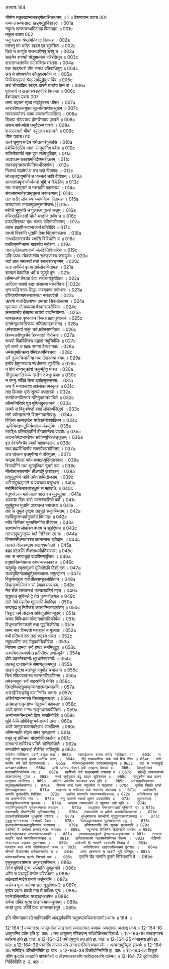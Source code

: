 अध्यायः 164

भीष्मेण नकुलप्रश्नात्खड्गोत्पत्तिकथनम् ॥ 1 ॥
वैशम्पायन उवाच 	001  
कथान्तरमथासाद्य खड्गयुद्धविशारदः ।	001a  
नकुलः शरतल्पस्थमिदमाह पितामहम् ॥	001c  
नकुल उवाच 	002  
धनुः प्रहरणं श्रेष्ठमितिवादः पितामह ।	002a  
मतस्तु मम धर्मज्ञः खड्ग एव सुसंशितः ॥	002c  
छिन्ने च कार्मुके राजन्प्रक्षीणेषु शरेषु च ।	003a  
खड्गेन शक्यते योद्धुमात्मानं परिरक्षितुम् ॥	003c  
शरासनधरांश्चैव गदाशक्तिधरांस्तदा ।	004a  
एकः खड्गधरो वीरः समर्थः प्रतिबाधितुम् ॥	004c  
अत्र मे संशयश्चैव कौतूहलमतीव च ।	005a  
किंस्वित्प्रहरणं श्रेष्ठं सर्वयुद्धेषु पार्थिव ॥	005c  
कथं चोत्पादितः खड्गः कस्मै चार्थाय केन वा ।	006a  
पूर्वाचार्यं च खड्गस्य प्रव्रवीहि पितामह ॥	006c  
वैशम्पायन उवाच 	007  
तस्य तद्वचनं श्रुत्वा माद्रीपुत्रस्य धीमतः ।	007a  
स्वरकौशलसंयुक्तं सूक्ष्मचित्रार्थवत्सुखम् ॥	007c  
ततस्तस्योत्तरं वाक्यं स्वरवर्णोपपादितम् ।	008a  
शिक्षया चोपपन्नाय द्रोणशिष्याय पृच्छते ॥	008c  
उवाच सर्वधर्मज्ञो धनुर्वेदस्य पारगः ।	009a  
शरतल्पगतो भीष्मो नकुलाय महात्मने ॥	009c  
भीष्म उवाच 	010  
तत्त्वं शृणुष्व माद्रेय यथैतत्परिपृच्छसि ।	010a  
प्रबोधितोऽस्मि भवता सानुमानिव पर्वतः ॥	010c  
सलिलैकार्णवं तात पुरा सर्वमभूदिदम् ।	011a  
अप्रज्ञातमनाकाशमनिर्देश्यमहीतलम् ॥	011c  
तमस्संवृतमस्पर्शमतिगम्भीरदर्शनम् ।	012a  
निःशब्दं चाप्रमेयं च तत्र जज्ञे पितामहः ॥	012c  
सोऽसृजद्वायुमग्निं च भास्करं चापि वीर्यवान् ।	013a  
आकाशममृजच्चोर्ध्वमधो भूमिं च नैर्ऋतिम् ॥	013c  
ततः सचन्द्रतारं च नक्षत्राणि ग्रहांस्तथा ।	014a  
संवत्सरानहोरात्रानृतूनथ लवान्क्षणान् ||	014c  
ततः शरीरं लोकस्थं स्थापयित्वा पितामहः ।	015a  
जनयामास भगवान्पुत्रानुत्तमतेजसः ||	015c  
मरीचिं भृगुमत्रिं च पुलस्त्यं पुलहं क्रतुम् ।	016a  
वसिष्ठाङ्गिरसौ चोभौ भरद्वाजं तथैव च ॥	016c  
प्रजापतिस्तथा दक्षः कन्याः षष्टिमजीजनत् ।	017a  
ताश्च ब्रह्मर्षीन्सर्वान्प्रजार्थं प्रतिपेदिरे ॥	017c  
ताभ्यो विश्वानि भूतानि देवाः पितृगणास्तथा ।	018a  
गन्धर्वाप्सरसश्चैव रक्षांसि विविधानि च ॥	018c  
पतत्रिमृगमीनाश्च गावश्चैव महोरगाः ।	019a  
नानाकृतिबलाश्चान्ये जलक्षितिविचारिणः ॥	019c  
उद्भिज्जाः स्वेदजाश्चैव साण्डजाश्च जरायुजाः ।	020a  
जज्ञे तात जगत्सर्वं तथा स्थावरजङ्गमम् ॥	020c  
अतः सर्गमिमं कृत्वा सर्वलोकपितामहः ।	021a  
शाश्वतं वेदपठितं धर्मं च जुजुषे पुनः ॥	021c  
तस्मिन्धर्मे स्थिता देवाः सहाचार्यपुरोहिताः ।	022a  
आदित्या वसवो रुद्राः ससाध्या मरुदश्विनः ||	022c  
भृग्वत्र्यङ्गिरसः सिद्धाः कश्यपश्च तपोधनाः ।	023a  
वसिष्ठगौतमागस्त्यास्तथा नारदपर्वतौ ॥	023c  
ऋषयो वालखिल्याश्च प्रभासाः सिकतास्तथा ।	024a  
घृताच्याः सोमवायव्या वैश्वानरमरीचिपाः ॥	024c  
करूषाश्चैव हंसाश्च ऋषयो वाऽग्नियोनयः ।	025a  
माषपप्रस्थाः पृश्नयश्च स्थिता ब्रह्मानुशासने ॥	025c  
दानवेन्द्रास्त्वतिक्रम्य तत्पितामहशासनम् ।	026a  
धर्मस्यापनयं चक्रुः क्रोधलोभसमन्विताः ॥	026c  
हिरण्यकशिपुश्चैव हिरण्याक्षो विरोचनः ।	027a  
शम्बरो विप्रचित्तिश्च प्रह्लादो नमुचिर्बलिः ॥	027c  
एते चान्ये च बहवः सगणा दैत्यदानवाः ।	028a  
धर्मसेतुमतिक्रम्य रेमिरेऽधर्मनिश्चयाः ॥	028c  
सर्वे तुल्याभिजातीया यथा देवास्तथा वयम् ।	029a  
इत्येवं हेतुमास्थाय स्पर्धमानाः सुरर्षिभिः ॥	029c  
न प्रियं नाप्यनुक्रोशं चक्रुर्भूतेषु भारत ।	030a  
त्रीनुपायानतिक्रम्य दण्डेन रुरुधुः प्रजाः ॥	030c  
न जग्मुः संविदं तैश्च दर्पादसुरसत्तमाः ।	031a  
अथ वै भगवान्ब्रह्मा सर्वलोकनमस्कृतः ॥	031c  
तदा हिमवतः पृष्ठे सुरम्ये पद्मतारके ।	032a  
शतयोजनविस्तारे मणिमुक्ताचयाचिते ॥	032c  
तस्मिन्गिरिवरे पुत्र पुष्पितद्रुमकानने ।	033a  
तस्थौ स विबुधश्रेष्ठो ब्रह्मा लोकार्थसिद्धये ॥	033c  
ततो वर्षसहस्रान्ते वितानमकरोत्प्रभुः ।	034a  
विधिना कल्पदृष्टेन यथोक्तेनोपपादितम् ॥	034c  
ऋषिभिर्यज्ञपटुभिर्यथावत्कर्मकर्तृभिः ।	035a  
मरुद्भिः परिसङ्कीर्णं दीप्यमानैश्च पावकैः ॥	035c  
काञ्चनैर्यज्ञभाण्डैश्च भ्राजिष्णुभिरलङ्कृतम् ।	036a  
वृतं देवगणैश्चैव प्रबभौ यज्ञमण्डलम् ॥	036c  
तथा ब्रह्मर्षिभिश्चैव सदस्यैरुपशोभितम् ।	037a  
अत्र घोरतमं वृत्तमृषीणां मे परिश्रुतम् ॥	037c  
चन्द्रमा विमलं व्योम यथाऽभ्युदिततारकम् ।	038a  
विदार्याग्निं तथा भूतमुत्थितं श्रूयते तदा ॥	038c  
नीलोत्पलसवर्णाभं तीक्ष्णदंष्ट्रं कृशोदरम् ।	039a  
प्रांशुमुद्धर्षणं चापि तथैव ह्यमितौजसम् ॥	039c  
अस्मिन्नुत्पद्यमाने च प्रचचाल वसुन्धरा ।	040a  
महोर्मिकलिलावर्तश्चुक्षुभे स महोदधिः ॥	040c  
पेतुश्चोल्का महोत्पाताः शाखाश्च मुमुचुर्द्रुमाः ।	041a  
अप्रसन्ना दिशः सर्वाः पवनश्चाशिवो ववौ ।	041c  
मुहुर्मुहुश्च भूतानि प्राव्यथन्त भयात्तथा ॥	041e  
ततः स तुमुलं दृष्ट्वा तद्भूतं समुपस्थितम् ।	042a  
महर्षिसुरगन्धर्वानुवाचेदं पितामहः ॥	042c  
मयैवं चिन्तितं भूतमसिर्नामैष वीर्यवान् ।	043a  
रक्षणार्थाय लोकस्य वधाय च सुरद्विषाम् ॥	043c  
ततस्तद्रूपमुत्सृज्य बभौ निस्त्रिंश एव सः ।	044a  
विमलस्तीक्ष्णधारश्च कालान्तक इवोद्यतः ॥	044c  
ततस्तं नीलकण्ठाय रुद्रायर्षभकेतवे ।	045a  
ब्रह्मा ददावसिं तीक्ष्णमधर्मप्रतिवारणम् ॥	045c  
ततः स भगवान्रुद्रो ब्रह्मर्षिगणपूजितः ।	046a  
प्रगृह्मासिममेयात्मा रूपमन्यच्चकार ह ॥	046c  
चतुर्बाहुः स्पृशन्मूर्ध्ना भूमिष्ठोऽपि दिशो दश ।	047a  
ऊर्ध्वदृष्टिर्महाबाहुर्मुखाज्ज्वालाः समुत्सृजन् ॥	047c  
विकुर्वन्बहुधा वर्णान्नीलपाण्डुरलोहितान् ।	048a  
बिभ्रत्कृष्णाजिनं वासो हेमप्रवरतारकम् ॥	048c  
नेत्रं चैकं ललाटस्थं भास्करप्रतिमं महत् ।	049a  
शुशुभाते सुविमले द्वे नेत्रे कृष्णपिङ्गले ॥	049c  
ततो देवो महादेवः शूलपाणिर्भगाक्षिहा ।	050a  
सम्प्रगृह्य तु निस्त्रिंशं कालाग्निसमवर्चसम् ॥	050c  
त्रिकूटं चर्म चोद्यम्य सविद्युतमिवाम्बुदम् ।	051a  
चचार विविधान्मार्गान्दानवान्तचिकीर्षया ।	051c  
विधुन्वन्नसिमाकाशे तथा युद्धचिकीर्षया ॥	051e  
तस्य नादं विनदतो महाहासं च मुञ्चतः ।	052a  
बभौ प्रतिभयं रूपं तदा रुद्रस्य भारत ॥	052c  
तद्रूपधारिणं रुद्रं रौद्रकर्मचिकीर्षया ।	053a  
निशाम्य दानवाः सर्वे हृष्टाः समभिदुद्रुवुः ॥	053c  
अश्मभिश्चाभ्यवर्षन्त प्रदीप्तैश्च तथोल्मुकैः ।	054a  
घोरैः प्रहरणैश्चान्यैः क्षुरधारैरयस्मयैः ॥	054c  
ततस्तु दानवानीकं सम्प्रणेतृकमप्युत ।	055a  
खड्गं दृष्ट्वा बलाधूतं प्रमुमोह चचाल च ॥	055c  
चित्रं शीघ्रपदत्वाच्च चरन्तमसिपाणिनम् ।	056a  
तमेकमसुराः सर्वे सहस्रमिति मेनिरे ॥	056c  
छिन्दन्भिन्दन्रुजन्कृन्तन्दारयन्प्रथमन्नपि ।	057a  
अचरद्वैरिसङ्घेषु दावाग्निरिव कक्षगः ॥	057c  
असिवेगप्रभग्नास्ते छिन्नबाहूरुवक्षसः ।	058a  
उत्तमाङ्गप्रकृत्ताश्च पेतुरुर्व्यां महाबलाः ॥	058c  
अपरे दानवा भग्नाः खड्गधारावपीडिताः ।	059a  
अन्योन्यमभिनर्दन्तो दिशः सम्प्रतिपेदिरे ॥	059c  
भूमिं केचित्प्रविविशुः पर्वतानपरे तथा ।	060a  
अपरे जग्मुराकासमपरेऽम्भः समाविशन् ॥	060c  
तस्मिन्महति संवृत्ते समरे भृशदारुणे ।	061a  
बभूव भूः प्रतिभया मांसशोणितकर्दमा ॥	061c  
दानवानां शरीरैश्च पतितैः शोणितोक्षितैः ।	062a  
समाकीर्णा महाबाहो शैलैरिव सकिंशुकैः ॥	062c  
`रुधिरेण परिक्लिन्ना प्रबभौ वसुधा तदा ।	063a  
रक्तार्द्रवसना श्यामा नारीव मदविह्वला ॥'	063c  
स रुद्रो दानवान्हत्वा कृत्वा धर्मोत्तरं जगत् ।	064a  
रौद्रं रुपमथाक्षिप्य चक्रे रूपं शिवं शिवः ॥	064c  
ततो महर्षयः सर्वे सर्वे देवगणास्तथा ।	065a  
जयेनाद्भुतकल्पेन देवदेवमथास्तुवन् ॥	065c  
ततः स भगवान्रुद्रो दानवक्षतजोक्षितम् ।	066a  
असिं धर्मस्य गोप्तारं ददौ सत्कृत्य विष्णवे ॥	066c  
विष्णुर्मरीचये प्रादान्मरीचिर्भार्गवाय तम् ।	067a  
महर्षिभ्यो ददौ खड्गमृषयो वासवाय च ॥	067c  
महेन्द्रो लोकपालेभ्यो लोकपालास्तु पुत्रक ।	068a  
मनवे सूर्यपुत्राय ददुः खड्गं सुविस्तरम् ॥	068c  
ऊचुश्चैनं तथा वाक्यं मानुषाणां त्वमीश्वरः ।	069a  
असिना धर्मगर्भेण पालयस्व प्रजा इति ॥	069c  
धर्मसेतुमतिक्रान्ताः स्थूलसूक्ष्मार्थकारणात् ।	070a  
विभज्य दण्डं रक्ष्याः स्युर्धर्मतो न यदृच्छया ॥	070c  
दुर्वाचा निग्रहो दण्डो हिरण्यबहुलस्तथा ।	071a  
व्यङ्गता च शरीरस्य वधो नाल्पस्य कारणात् ॥	071c  
असेरेतानि रूपाणि दुर्वारादीनि निर्दिशेत् ।	072a  
असेरेवं प्रमाणानि परमाण्यभ्यतिक्रमात् ॥	072c  
अभिषिच्याथ पुत्रं स्वं प्रजानामधिपं ततः ।	073a  
मनुः प्रजानां रक्षार्थं क्षुपाय प्रददावसिम् ॥	073c  
क्षुपाज्जग्राह चेक्ष्वाकुरिक्ष्वाकोश्च पुरूरवाः ।	074a  
आयुश्च तस्माल्लोभे तं नहुषश्च ततो भुवि ॥	074c  
ययातिर्नहुषाच्चापि पूरुस्तस्माच्च लब्धवान् ।	075a  
आधूर्तश्च गयस्तस्मात्ततो भूमिशयो नृपः ॥	075c  
भरतश्चापि दौष्यन्तिर्लेभे भूमिशयादसिम् ।	076a  
तस्माल्लोभे च धर्मज्ञो राजन्नैलबिलस्तथा ॥	076c  
ततस्त्वैलबिलाल्लेभे धुन्धुमारो नरेश्वरः ।	077a  
धुन्धुमाराच्च काम्भोजो मुचुकुन्दस्ततोऽभजत् ॥	077c  
मुचुकुन्दान्मरुत्तश्च मरुत्तादपि रैवतः ।	078a  
रैवताद्युवनाश्वश्च युवनाश्वात्ततो रघुः ॥	078c  
इक्ष्वाकुवंशजस्तस्माद्धरिणाश्वः प्रतापवान् ।	079a  
हरिणाश्वादसिं लेभे शुनकः शुनकादपि ॥	079c  
उशीनरो वै धर्मात्मा तस्माद्भोजाः सयादवाः ।	080a  
यदुभ्यश्च शिबिर्लेभे शिबेश्चापि प्रतर्दनः ॥	080c  
प्रतर्दनादष्टकश्च रुशदश्वोऽष्टकादपि ।	081a  
रुशदश्वाद्भरद्वाजो द्रोणस्तस्मात्कृपस्ततः ।	081c  
ततस्त्वं भ्रातृभिः सार्धं परमासिमवाप्तवान् ॥	081e  
कृत्तिकास्तस्य नक्षत्रमसेरग्निश्च दैवतम् ।	082a  
रोहिण्यो गोत्रमस्याथ रुद्राश्च गुरुसत्तमाः ॥	082c  
असेरष्टौ हि नामानि रहस्यानि निबोध मे ।	083a  
पाण्डवेय सदा यानि कीर्तयँल्लभते जयम् ॥	083c  
असिर्विशसनः खड्गस्तीक्ष्णचर्मा दुरासदः ।	084a  
श्रीगर्भो विजयश्चैव धर्मपालस्तथैव च ॥	084c  
अग्र्यः प्रहरणानां च खड्गो भुवि परिश्रुतः ।	085a  
महेश्वरप्रणीतश्च पुराणे निश्चयं गतः ।	085c  
`एतानि चैव नामानि पुराणे निश्चितानि वै ॥'	085e  
पृथुस्तूत्पादयामास धनुराद्यमरिन्दमः ।	086a  
तेनेयं पृथिवी दुग्धा सस्यानि सुबहून्यपि ।	086c  
धर्मेण च यथापूर्वं वैन्येन परिरक्षिता ॥	086e  
तदेतदार्षं माद्रेय प्रमाणं कर्तुमर्हसि ।	087a  
असेश्च पूजा कर्तव्या सदा युद्धविशारदैः ॥	087c  
इत्येष प्रथमः कल्पो मया ते कथितः पुनः ।	088a  
एवमेवासिसर्गोऽयं यथावद्भरतर्षभ ॥	088c  
सर्वथा तमिह श्रुत्वा खड्गस्यागममुत्तमम् ।	089a  
लभते पुरुषः कीर्तिं प्रेत्य चानन्त्यमश्नुते ॥ 	089c  

इति श्रीमन्महाभारते शान्तिपर्वणि आपद्धर्मपर्वणि चतुःषष्ट्यधिकशततमोऽध्यायः ॥ 164 ॥

12-164-1 कथान्तरम् आपद्धर्माणां साङ्गानां समाप्तत्वात् कथाया अवसानम् असाद्य प्राप्य ॥ 12-164-10 धातुमानिव पर्वत इति झ. पाठः । तत्र धातुमान् गैरिकवान् रुधिरोक्षितत्वादित्यर्थः ॥ 12-164-19 प्लवङ्गाश्च महोरगा इति झ. पाठः ॥ 12-164-21 धर्मं प्रयुयुजे तत इति झ. पाठः ॥ 12-164-25 वानप्रस्था इति झ. पाठः ॥ 12-164-32 पद्मानीव तारका यत्र लग्नास्तस्मिन् पद्मतारके । अत्यन्तमुच्छ्रित इत्यर्थः ॥ 12-164-35 समिद्भिः परिकीर्णमिति झ. पाठः ॥ 12-164-38 विकीर्याग्निमिति झ. पाठः ॥ 12-164-51 त्रिकूटं त्रीणि कृटानि कपटानि पार्श्वयोरग्रे च तीक्ष्णधाररूपाणि परविदारकाणि यस्मिन् ॥ 12-164-72 दुर्वागादीनि निर्दिशेदिति ट. ड. पाठः ॥
